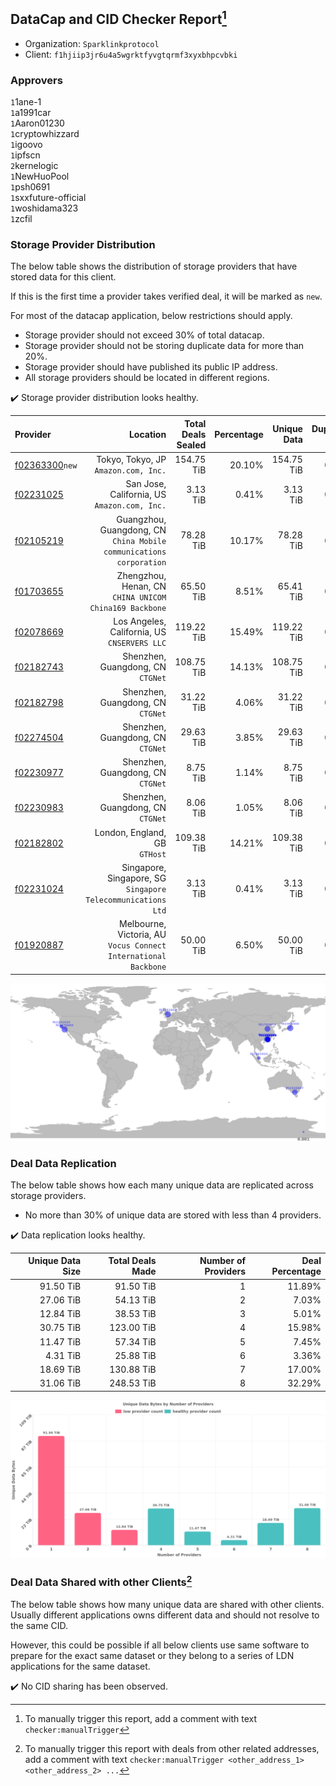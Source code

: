 ## DataCap and CID Checker Report[^1]
 - Organization: `Sparklinkprotocol`
 - Client: `f1hjiip3jr6u4a5wgrktfyvgtqrmf3xyxbhpcvbki`
### Approvers
`1`1ane-1<br/>`1`a1991car<br/>`1`Aaron01230<br/>`1`cryptowhizzard<br/>`1`igoovo<br/>`1`ipfscn<br/>`2`kernelogic<br/>`1`NewHuoPool<br/>`1`psh0691<br/>`1`sxxfuture-official<br/>`1`woshidama323<br/>`1`zcfil

### Storage Provider Distribution
The below table shows the distribution of storage providers that have stored data for this client.

If this is the first time a provider takes verified deal, it will be marked as `new`.

For most of the datacap application, below restrictions should apply.
 - Storage provider should not exceed 30% of total datacap.
 - Storage provider should not be storing duplicate data for more than 20%.
 - Storage provider should have published its public IP address.
 - All storage providers should be located in different regions.

✔️ Storage provider distribution looks healthy.

| Provider                                                    |                                                               Location | Total Deals Sealed | Percentage | Unique Data | Duplicate Deals |
| :---------------------------------------------------------- | ---------------------------------------------------------------------: | -----------------: | ---------: | ----------: | --------------: |
| [f02363300](https://filfox.info/en/address/f02363300)`new`  |                                Tokyo, Tokyo, JP<br/>`Amazon.com, Inc.` |         154.75 TiB |     20.10% |  154.75 TiB |           0.00% |
| [f02231025](https://filfox.info/en/address/f02231025)       |                        San Jose, California, US<br/>`Amazon.com, Inc.` |           3.13 TiB |      0.41% |    3.13 TiB |           0.00% |
| [f02105219](https://filfox.info/en/address/f02105219)       | Guangzhou, Guangdong, CN<br/>`China Mobile communications corporation` |          78.28 TiB |     10.17% |   78.28 TiB |           0.00% |
| [f01703655](https://filfox.info/en/address/f01703655)       |              Zhengzhou, Henan, CN<br/>`CHINA UNICOM China169 Backbone` |          65.50 TiB |      8.51% |   65.41 TiB |           0.14% |
| [f02078669](https://filfox.info/en/address/f02078669)       |                        Los Angeles, California, US<br/>`CNSERVERS LLC` |         119.22 TiB |     15.49% |  119.22 TiB |           0.00% |
| [f02182743](https://filfox.info/en/address/f02182743)       |                                   Shenzhen, Guangdong, CN<br/>`CTGNet` |         108.75 TiB |     14.13% |  108.75 TiB |           0.00% |
| [f02182798](https://filfox.info/en/address/f02182798)       |                                   Shenzhen, Guangdong, CN<br/>`CTGNet` |          31.22 TiB |      4.06% |   31.22 TiB |           0.00% |
| [f02274504](https://filfox.info/en/address/f02274504)       |                                   Shenzhen, Guangdong, CN<br/>`CTGNet` |          29.63 TiB |      3.85% |   29.63 TiB |           0.00% |
| [f02230977](https://filfox.info/en/address/f02230977)       |                                   Shenzhen, Guangdong, CN<br/>`CTGNet` |           8.75 TiB |      1.14% |    8.75 TiB |           0.00% |
| [f02230983](https://filfox.info/en/address/f02230983)       |                                   Shenzhen, Guangdong, CN<br/>`CTGNet` |           8.06 TiB |      1.05% |    8.06 TiB |           0.00% |
| [f02182802](https://filfox.info/en/address/f02182802)       |                                       London, England, GB<br/>`GTHost` |         109.38 TiB |     14.21% |  109.38 TiB |           0.00% |
| [f02231024](https://filfox.info/en/address/f02231024)       |        Singapore, Singapore, SG<br/>`Singapore Telecommunications Ltd` |           3.13 TiB |      0.41% |    3.13 TiB |           0.00% |
| [f01920887](https://filfox.info/en/address/f01920887)       |     Melbourne, Victoria, AU<br/>`Vocus Connect International Backbone` |          50.00 TiB |      6.50% |   50.00 TiB |           0.00% |

<img src="https://raw.githubusercontent.com/data-preservation-programs/filplus-checker-assets/main/filecoin-project/filecoin-plus-large-datasets/issues/1671/1692601527945.png"/>

### Deal Data Replication
The below table shows how each many unique data are replicated across storage providers.

- No more than 30% of unique data are stored with less than 4 providers.

✔️ Data replication looks healthy.

| Unique Data Size | Total Deals Made | Number of Providers | Deal Percentage |
| ---------------: | ---------------: | ------------------: | --------------: |
|        91.50 TiB |        91.50 TiB |                   1 |          11.89% |
|        27.06 TiB |        54.13 TiB |                   2 |           7.03% |
|        12.84 TiB |        38.53 TiB |                   3 |           5.01% |
|        30.75 TiB |       123.00 TiB |                   4 |          15.98% |
|        11.47 TiB |        57.34 TiB |                   5 |           7.45% |
|         4.31 TiB |        25.88 TiB |                   6 |           3.36% |
|        18.69 TiB |       130.88 TiB |                   7 |          17.00% |
|        31.06 TiB |       248.53 TiB |                   8 |          32.29% |

<img src="https://raw.githubusercontent.com/data-preservation-programs/filplus-checker-assets/main/filecoin-project/filecoin-plus-large-datasets/issues/1671/1692601528834.png"/>

### Deal Data Shared with other Clients[^3]
The below table shows how many unique data are shared with other clients.
Usually different applications owns different data and should not resolve to the same CID.

However, this could be possible if all below clients use same software to prepare for the exact same dataset or they belong to a series of LDN applications for the same dataset.

✔️ No CID sharing has been observed.

[^1]: To manually trigger this report, add a comment with text `checker:manualTrigger`

[^2]: Deals from those addresses are combined into this report as they are specified with `checker:manualTrigger`

[^3]: To manually trigger this report with deals from other related addresses, add a comment with text `checker:manualTrigger <other_address_1> <other_address_2> ...`
